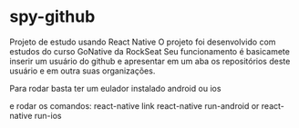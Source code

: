 # spy-github
Projeto de estudo usando React Native
O projeto foi desenvolvido com estudos do curso GoNative da RockSeat
Seu funcionamento é basicamete inserir um usuário do github e apresentar em um aba os repositórios deste usuário e em outra suas organizações.

Para rodar basta ter um eulador instalado android ou ios

e rodar os comandos:
react-native link
react-native run-android or
react-native run-ios

